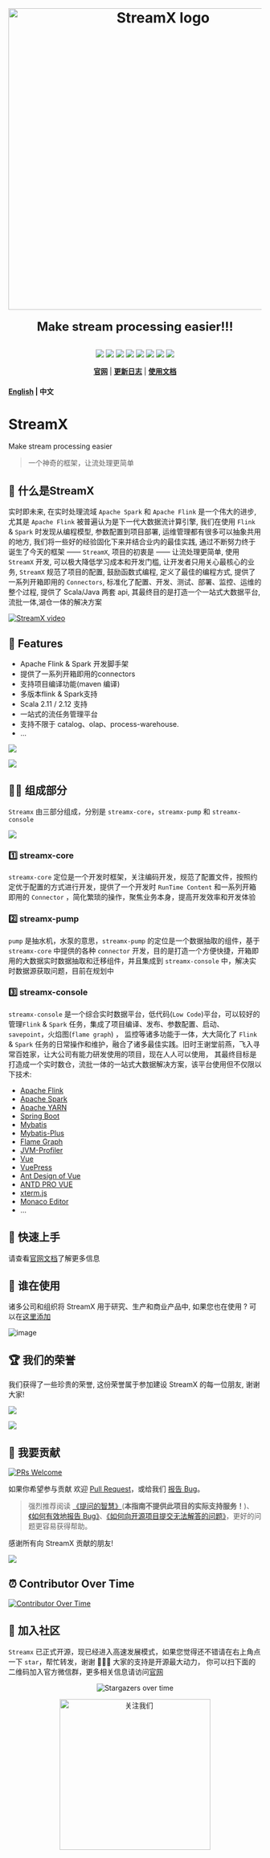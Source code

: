 <div align="center">
    <br/>
    <h1>
        <a href="http://www.streamxhub.com" target="_blank" rel="noopener noreferrer">
        <img width="600" src="https://user-images.githubusercontent.com/13284744/166133644-ed3cc4f5-aae5-45bc-bfbe-29c540612446.png" alt="StreamX logo">
        </a>
    </h1>
    <strong style="font-size: 1.5rem">Make stream processing easier!!!</strong>
</div>

<br/>

<p align="center">
  <img src="https://tokei.rs/b1/github/streamxhub/streamx">
  <img src="https://img.shields.io/github/v/release/streamxhub/streamx.svg">
  <img src="https://img.shields.io/github/stars/streamxhub/streamx">
  <img src="https://img.shields.io/github/forks/streamxhub/streamx">
  <img src="https://img.shields.io/github/issues/streamxhub/streamx">
  <img src="https://img.shields.io/github/downloads/streamxhub/streamx/total.svg">
  <img src="https://img.shields.io/github/languages/count/streamxhub/streamx">
  <a href="https://www.apache.org/licenses/LICENSE-2.0.html"><img src="https://img.shields.io/badge/license-Apache%202-4EB1BA.svg"></a>
</p>

<div align="center">

**[官网](http://www.streamxhub.com)** |
**[更新日志](#)** |
**[使用文档](https://www.streamxhub.com/zh-CN/docs/intro)**

</div>

#### [English](README.md) | 中文

# StreamX

Make stream processing easier

> 一个神奇的框架，让流处理更简单

## 🚀 什么是StreamX

实时即未来, 在实时处理流域 `Apache Spark` 和 `Apache Flink` 是一个伟大的进步,尤其是 `Apache Flink` 被普遍认为是下一代大数据流计算引擎, 我们在使用 `Flink` & `Spark` 时发现从编程模型, 参数配置到项目部署, 运维管理都有很多可以抽象共用的地方, 
我们将一些好的经验固化下来并结合业内的最佳实践, 通过不断努力终于诞生了今天的框架 —— `StreamX`, 项目的初衷是 —— 让流处理更简单, 使用 `StreamX` 开发, 可以极大降低学习成本和开发门槛, 让开发者只用关心最核心的业务, `StreamX` 规范了项目的配置,
鼓励函数式编程, 定义了最佳的编程方式, 提供了一系列开箱即用的 `Connectors`, 标准化了配置、开发、测试、部署、监控、运维的整个过程, 提供了 Scala/Java 两套 api, 其最终目的是打造一个一站式大数据平台, 流批一体,湖仓一体的解决方案

[![StreamX video](https://user-images.githubusercontent.com/13284744/166101616-50a44d38-3ffb-4296-8a77-92f76a4c21b5.png)](http://assets.streamxhub.com/streamx-video.mp4)


## 🎉 Features

* Apache Flink & Spark 开发脚手架
* 提供了一系列开箱即用的connectors
* 支持项目编译功能(maven 编译)
* 多版本flink & Spark支持
* Scala 2.11 / 2.12 支持
* 一站式的流任务管理平台
* 支持不限于 catalog、olap、process-warehouse.
* ...

![](https://user-images.githubusercontent.com/13284744/142746863-856ef1cd-fa0e-4010-b359-c16ca2ad2fb7.png)

![](https://user-images.githubusercontent.com/13284744/142746864-d807d728-423f-41c3-b90d-45ce2c21936b.png)

## 🏳‍🌈 组成部分

`Streamx` 由三部分组成，分别是 `streamx-core`，`streamx-pump` 和 `streamx-console`

![](https://user-images.githubusercontent.com/13284744/142746859-f6a4dedc-ec42-4ed5-933b-c27d559b9988.png)

### 1️⃣ streamx-core

`streamx-core` 定位是一个开发时框架，关注编码开发，规范了配置文件，按照约定优于配置的方式进行开发，提供了一个开发时 `RunTime Content` 和一系列开箱即用的 `Connector`
，简化繁琐的操作，聚焦业务本身，提高开发效率和开发体验

### 2️⃣ streamx-pump

`pump` 是抽水机，水泵的意思，`streamx-pump` 的定位是一个数据抽取的组件，基于`streamx-core` 中提供的各种 `connector`
开发，目的是打造一个方便快捷，开箱即用的大数据实时数据抽取和迁移组件，并且集成到 `streamx-console` 中，解决实时数据源获取问题，目前在规划中

### 3️⃣ streamx-console

`streamx-console` 是一个综合实时数据平台，低代码(`Low Code`)平台，可以较好的管理`Flink` & `Spark` 任务，集成了项目编译、发布、参数配置、启动、`savepoint`，火焰图(`flame graph`)
， 监控等诸多功能于一体，大大简化了 `Flink` & `Spark` 任务的日常操作和维护，融合了诸多最佳实践。旧时王谢堂前燕，飞入寻常百姓家，让大公司有能力研发使用的项目，现在人人可以使用，
其最终目标是打造成一个实时数仓，流批一体的一站式大数据解决方案，该平台使用但不仅限以下技术:

* [Apache Flink](http://flink.apache.org)
* [Apache Spark](http://spark.apache.org)
* [Apache YARN](http://hadoop.apache.org)
* [Spring Boot](https://spring.io/projects/spring-boot/)
* [Mybatis](http://www.mybatis.org)
* [Mybatis-Plus](http://mp.baomidou.com)
* [Flame Graph](http://www.brendangregg.com/FlameGraphs)
* [JVM-Profiler](https://github.com/uber-common/jvm-profiler)
* [Vue](https://cn.vuejs.org/)
* [VuePress](https://vuepress.vuejs.org/)
* [Ant Design of Vue](https://antdv.com/)
* [ANTD PRO VUE](https://pro.antdv)
* [xterm.js](https://xtermjs.org/)
* [Monaco Editor](https://microsoft.github.io/monaco-editor/)
* ...


## 🚀 快速上手

请查看[官网文档](https://www.streamxhub.com/docs/intro)了解更多信息


## 💋 谁在使用

诸多公司和组织将 StreamX 用于研究、生产和商业产品中, 如果您也在使用 ? 可以在[这里添加](https://github.com/streamxhub/streamx/issues/163)

![image](https://user-images.githubusercontent.com/13284744/182794423-b77a09dd-ed45-4e87-a1bb-2a4646951f22.png)


## 🏆 我们的荣誉


我们获得了一些珍贵的荣誉, 这份荣誉属于参加建设 StreamX 的每一位朋友, 谢谢大家!

![](https://user-images.githubusercontent.com/13284744/142746797-85ebf7b4-4105-4b5b-a023-0689c7fd1d2d.png)


![](https://user-images.githubusercontent.com/13284744/174478150-78e078b2-739f-49a3-8d49-d4763a01268f.jpg)


## 🤝 我要贡献

[![PRs Welcome](https://img.shields.io/badge/PRs-welcome-brightgreen.svg?style=flat-square)](https://github.com/streamxhub/streamx/pulls)

如果你希望参与贡献 欢迎 [Pull Request](https://github.com/streamxhub/streamx/pulls)，或给我们 [报告 Bug](https://github.com/streamxhub/streamx/issues/new/choose)。

> 强烈推荐阅读 [《提问的智慧》](https://github.com/ryanhanwu/How-To-Ask-Questions-The-Smart-Way)(**本指南不提供此项目的实际支持服务！**)、[《如何有效地报告 Bug》](http://www.chiark.greenend.org.uk/%7Esgtatham/bugs-cn.html)、[《如何向开源项目提交无法解答的问题》](https://zhuanlan.zhihu.com/p/25795393)，更好的问题更容易获得帮助。

感谢所有向 StreamX 贡献的朋友!

<a href="https://github.com/streamxhub/streamx/graphs/contributors">
    <img src="https://contrib.rocks/image?repo=streamxhub/streamx" />
</a>


## ⏰ Contributor Over Time

[![Contributor Over Time](https://contributor-overtime-api.git-contributor.com/contributors-svg?chart=contributorOverTime&repo=streamxhub/streamx)](https://git-contributor.com?chart=contributorOverTime&repo=streamxhub/streamx)


## 💬 加入社区

`Streamx` 已正式开源，现已经进入高速发展模式，如果您觉得还不错请在右上角点一下 `star`，帮忙转发，谢谢 🙏🙏🙏 大家的支持是开源最大动力，
你可以扫下面的二维码加入官方微信群，更多相关信息请访问[官网](http://www.streamxhub.com/#/)

<div align="center">

![Stargazers over time](https://starchart.cc/streamxhub/streamx.svg)

</div>

<div align="center">
    <img src="https://user-images.githubusercontent.com/13284744/152627523-de455a4d-97c7-46cd-815f-3328a3fe3663.png" alt="关注我们" height="300px"><br>
</div>

